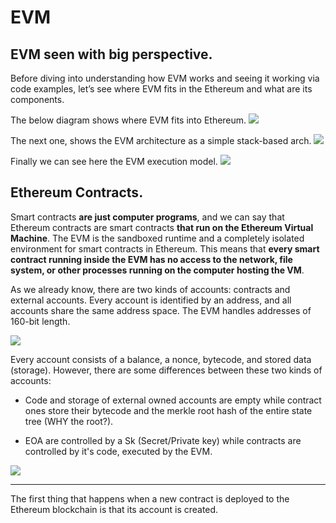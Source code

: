 # EVM

## EVM seen with big perspective.
Before diving into understanding how EVM works and seeing it working via code examples, let’s see where EVM fits in the Ethereum and what are its components.

The below diagram shows where EVM fits into Ethereum.
![](https://cdn-images-1.medium.com/max/800/1*ajksoo8DEQl-COk84HdVvA.png)

The next one, shows the EVM architecture as a simple stack-based arch.
![](https://cdn-images-1.medium.com/max/800/1*34JdmUiX5ZeT2AESYPtPFw.png)

Finally we can see here the EVM execution model.
![](https://cdn-images-1.medium.com/max/800/1*5gNAMNT4csJdQuuj1a-R-Q.png)

## Ethereum Contracts.

Smart contracts **are just computer programs**, and we can say that Ethereum contracts are smart contracts **that run on the Ethereum Virtual Machine**. The EVM is the sandboxed runtime and a completely isolated environment for smart contracts in Ethereum. This means that **every smart contract running inside the EVM has no access to the network, file system, or other processes running on the computer hosting the VM**.

As we already know, there are two kinds of accounts: contracts and external accounts. Every account is identified by an address, and all accounts share the same address space. The EVM handles addresses of 160-bit length.

![](https://cdn-images-1.medium.com/max/800/1*zEEt3J7gnUiyOhzXVl1jHw.png)

Every account consists of a balance, a nonce, bytecode, and stored data (storage). However, there are some differences between these two kinds of accounts:
- Code and storage of external owned accounts are empty while contract ones store their bytecode and the merkle root hash of the entire state tree (WHY the root?).

- EOA are controlled by a Sk (Secret/Private key) while contracts are controlled by it's code, executed by the EVM.

![](https://cdn-images-1.medium.com/max/800/1*YC5PFXSJlZPw6zQWOuE7WQ.png)


---------------------------------------------------------------------

The first thing that happens when a new contract is deployed to the Ethereum blockchain is that its account is created.



